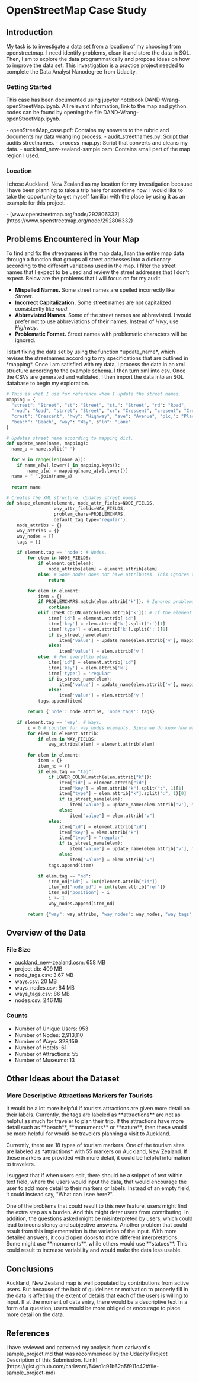 # OpenStreetMap Case Study

## Introduction
<p>My task is to investigate a data set from a location of my choosing from
openstreetmap. I need identify problems, clean it and store the data in SQL.
Then, I am to explore the data programmatically and propose ideas on how to
improve the data set. This investigation is a practice project needed to
complete the Data Analyst Nanodegree from Udacity.
</p>

### Getting Started
<p>This case has been documented using jupyter notebook
DAND-Wrang-openStreetMap.ipynb. All relevant information, link to the map and
python codes can be found by opening the file DAND-Wrang-openStreetMap.ipynb.
</p>
- openStreetMap_case.pdf: Contains my answers to the rubric and documents my
data wrangling process.
- audit_streetnames.py: Script that audits streetnames.
- process_map.py: Script that converts and cleans my data.
- auckland_new-zealand-sample.osm: Contains small part of the map region I used.

### Location
<p>I chose Auckland, New Zealand as my location for my investigation because I
have been planning to take a trip here for sometime now. I would like to take
the opportunity to get myself familiar with the place by using it as an example
for this project.</p>
- [www.openstreetmap.org/node/292806332](https://www.openstreetmap.org/node/292806332)

## Problems Encountered in Your Map
<p>To find and fix the streetnames in the map data, I ran the entire map data
through a function that groups all street addresses into a dictionary according
to the different variations used in the map. I filter the street names that I
expect to be used and review the street addresses that I don't expect. Below
are the problems that I will focus on for my audit.</p>

- **Mispelled Names.** Some street names are spelled incorrectly like *Strreet*.
- **Incorrect Capitalization.** Some street names are not capitalized
consistently like *road*.
- **Abbreviated Names.** Some of the street names are abbreviated. I would
prefer not to use abbreviations of their names. Instead of *Hwy*, use *Highway*.
- **Problematic Format.** Street names with problematic characters will be
ignored.

<p>I start fixing the data set by using the function *update_name*, which
revises the streetnames according to my specifications that are outlined in
*mapping*. Once I am satisfied with my data, I process the data in an xml
structure accordng to the example schema. I then turn xml into csv. Once the
CSVs are generated and validated, I then import the data into an SQL database
to begin my exploration.</p>

```py
# This is what I use for reference when I update the street names.
mapping = {
  "street": "Street", "st": "Street", "st.": "Street", "rd": "Road",
  "road": "Road", "strret": "Street", "cr": "Crescent", "cresent": "Crescent",
  "crest": "Crescent", "hwy": "Highway", "ave": "Avenue", "plc,": "Place",
  "beach": "Beach", "way": "Way", s"ln": "Lane"
}

# Updates street name according to mapping dict.
def update_name(name, mapping):
  name_a = name.split(" ")

  for w in range(len(name_a)):
    if name_a[w].lower() in mapping.keys():
        name_a[w] = mapping[name_a[w].lower()]
  name = " ".join(name_a)

  return name
```

```py
# Creates the XML structure. Updates street names.
def shape_element(element, node_attr_fields=NODE_FIELDS,
                  way_attr_fields=WAY_FIELDS,
                  problem_chars=PROBLEMCHARS,
                  default_tag_type='regular'):
    node_attribs = {}
    way_attribs = {}
    way_nodes = []
    tags = []

    if element.tag == 'node': # Nodes.
        for elem in NODE_FIELDS:
            if element.get(elem):
                node_attribs[elem] = element.attrib[elem]
            else: # Some nodes does not have attributes. This ignores them.
                return

        for elem in element:
            item = {}
            if PROBLEMCHARS.match(elem.attrib['k']): # Ignores problematic characters.
                continue
            elif LOWER_COLON.match(elem.attrib['k']): # If the element has a ':'.
                item['id'] = element.attrib['id']
                item['key'] = elem.attrib['k'].split(':')[1]
                item['type'] = elem.attrib['k'].split(':')[0]
                if is_street_name(elem):
                    item['value'] = update_name(elem.attrib['v'], mapping) # Updates street names.
                else:
                    item['value'] = elem.attrib['v']
            else: # For everythin else.
                item['id'] = element.attrib['id']
                item['key'] = elem.attrib['k']
                item['type'] = 'regular'
                if is_street_name(elem):
                    item['value'] = update_name(elem.attrib['v'], mapping)
                else:
                    item['value'] = elem.attrib['v']
            tags.append(item)

        return {'node': node_attribs, 'node_tags': tags}

    if element.tag == 'way': # Ways.
        i = 0 # counter for way_nodes elements. Since we do know how many they are.
        for elem in element.attrib:
            if elem in WAY_FIELDS:
                way_attribs[elem] = element.attrib[elem]

        for elem in element:
            item = {}
            item_nd = {}
            if elem.tag == "tag":
                if LOWER_COLON.match(elem.attrib["k"]):
                    item["id"] = element.attrib["id"]
                    item["key"] = elem.attrib["k"].split(":", 1)[1]
                    item["type"] = elem.attrib["k"].split(":", 1)[0]
                    if is_street_name(elem):
                        item['value'] = update_name(elem.attrib['v'], mapping)
                    else:
                        item["value"] = elem.attrib["v"]
                else:
                    item["id"] = element.attrib["id"]
                    item["key"] = elem.attrib["k"]
                    item["type"] = "regular"
                    if is_street_name(elem):
                        item['value'] = update_name(elem.attrib['v'], mapping)
                    else:
                        item["value"] = elem.attrib["v"]
                tags.append(item)

            if elem.tag == "nd":
                item_nd["id"] = int(element.attrib["id"])
                item_nd["node_id"] = int(elem.attrib["ref"])
                item_nd["position"] = i
                i += 1
                way_nodes.append(item_nd)

        return {"way": way_attribs, "way_nodes": way_nodes, "way_tags": tags}
```
## Overview of the Data
### File Size
- auckland_new-zealand.osm: 658 MB
- project.db: 409 MB
- node_tags.csv: 3.67 MB
- ways.csv: 20 MB
- ways_nodes.csv: 84 MB
- ways_tags.csv: 86 MB
- nodes.csv: 246 MB

### Counts
- Number of Unique Users: 953
- Number of Nodes: 2,913,110
- Number of Ways: 328,159
- Number of Hotels: 61
- Number of Attractions: 55
- Number of Museums: 13

## Other Ideas about the Dataset
### More Descriptive Attractions Markers for Tourists
<p>It would be a lot more helpful if tourists attractions are given more detail
on their labels. Currently, the tags are labeled as **attractions** are not as
helpful as much for traveler to plan their trip. If the attractions have more
detail such as **beach**, **monuments** or **nature**, then these would be more
helpful for would-be travelers planning a visit to Auckland.</p>

<p>Currently, there are 18 types of tourism markers. One of the tourism sites
are labeled as *attractions* with 55 markers on Auckland, New Zealand. If these
markers are provided with more detail, it could be helpful information to
travelers.</p>

<p>I suggest that if when users edit, there should be a snippet of text within
text field, where the users would input the data, that would encourage the user
to add more detail to their markers or labels. Instead of an empty field, it
could instead say, "What can I see here?".</p>

<p>One of the problems that could result to this new feature, users might find
the extra step as a burden. And this might deter users from contributing. In
addition, the questions asked might be misinterpreted by users, which could lead
to inconsistency and subjective answers. Another problem that could result from
this implementation is the variation of the input. With more detailed answers,
it could open doors to more different interpretations. Some might use
**monuments**, while others would use **statues**. This could result to increase
variability and would make the data less usable.
</p>

## Conclusions
<p>Auckland, New Zealand map is well populated by contributions from active
users. But because of the lack of guidelines or motivation to properly fill
in the data is affecting the extent of details that each of the users is
willing to input. If at the moment of data entry, there would be a descriptive
text in a form of a question, users would be more obliged or encourage to
place more detail on the data.</p>

## References
<p>I have reviewed and patterned my analysis from carlward's sample_project.md
that was recommended by the Udacity Project Description of this Submission.
[Link](https://gist.github.com/carlward/54ec1c91b62a5f911c42#file-sample_project-md)
</p>
